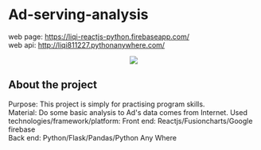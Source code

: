 # Ad-serving-analysis
web page: https://liqi-reactjs-python.firebaseapp.com/ <br>
web api: http://liqi811227.pythonanywhere.com/
<p align="center"><image src="https://drive.google.com/uc?export=view&id=1-fefcUBWDZyGtXDWEVGWA8MInP5FrbMg"></p>

## About the project

Purpose: This project is simply for practising program skills.<br>
Material: Do some basic analysis to Ad's data comes from Internet.
Used technologies/framework/platform: 
        Front end: Reactjs/Fusioncharts/Google firebase<br>
        Back end: Python/Flask/Pandas/Python Any Where
